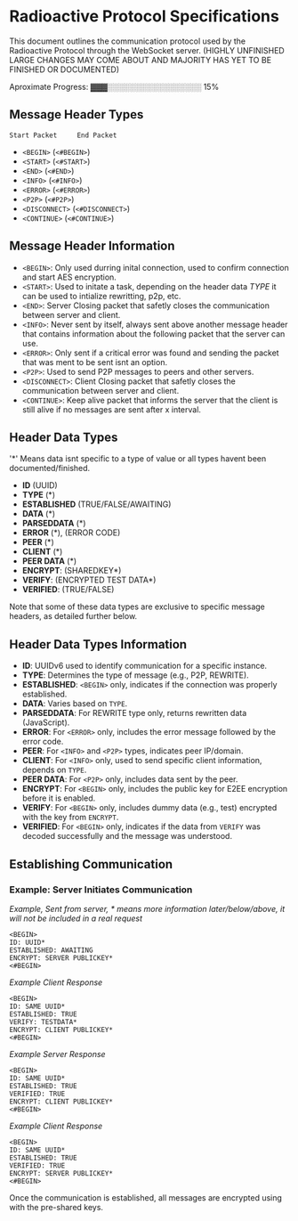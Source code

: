 # Radioactive Protocol Specifications

This document outlines the communication protocol used by the Radioactive Protocol through the WebSocket server.
(HIGHLY UNFINISHED LARGE CHANGES MAY COME ABOUT AND MAJORITY HAS YET TO BE FINISHED OR DOCUMENTED)

Aproximate Progress: ▓▓▓░░░░░░░░░░░░░░░░░ 15%

## Message Header Types
    Start Packet     End Packet
- `<BEGIN>`   (`<#BEGIN>`)
- `<START>`   (`<#START>`)
- `<END>`   (`<#END>`)
- `<INFO>`   (`<#INFO>`)
- `<ERROR>`   (`<#ERROR>`)
- `<P2P>`   (`<#P2P>`)
- `<DISCONNECT>`   (`<#DISCONNECT>`)
- `<CONTINUE>`   (`<#CONTINUE>`)

## Message Header Information

- `<BEGIN>`:  Only used durring inital connection, used to confirm connection and start AES encryption.
- `<START>`: Used to initate a task, depending on the header data *TYPE* it can be used to intialize rewritting, p2p, etc.
- `<END>`: Server Closing packet that safetly closes the communication between server and client.
- `<INFO>`:  Never sent by itself, always sent above another message header that contains information about the following packet that the server can use.
- `<ERROR>`:  Only sent if a critical error was found and sending the packet that was ment to be sent isnt an option.
- `<P2P>`:  Used to send P2P messages to peers and other servers.
- `<DISCONNECT>`: Client Closing packet that safetly closes the communication between server and client.
- `<CONTINUE>`: Keep alive packet that informs the server that the client is still alive if no messages are sent after x interval.


## Header Data Types
'*' Means data isnt specific to a type of value or all types havent been documented/finished.

- **ID** (UUID)
- **TYPE** (*)
- **ESTABLISHED** (TRUE/FALSE/AWAITING)
- **DATA** (*)
- **PARSEDDATA** (*)
- **ERROR** (*), (ERROR CODE)
- **PEER** (*)
- **CLIENT** (*)
- **PEER DATA** (*)
- **ENCRYPT**: (SHAREDKEY*)
- **VERIFY**: (ENCRYPTED TEST DATA*)
- **VERIFIED**: (TRUE/FALSE)

Note that some of these data types are exclusive to specific message headers, as detailed further below.

## Header Data Types Information

- **ID**: UUIDv6 used to identify communication for a specific instance.
- **TYPE**: Determines the type of message (e.g., P2P, REWRITE).
- **ESTABLISHED**: `<BEGIN>` only, indicates if the connection was properly established.
- **DATA**: Varies based on `TYPE`.
- **PARSEDDATA**: For REWRITE type only, returns rewritten data (JavaScript).
- **ERROR**: For `<ERROR>` only, includes the error message followed by the error code.
- **PEER**: For `<INFO>` and `<P2P>` types, indicates peer IP/domain.
- **CLIENT**: For `<INFO>` only, used to send specific client information, depends on `TYPE`.
- **PEER DATA**: For `<P2P>` only, includes data sent by the peer.
- **ENCRYPT**: For `<BEGIN>` only, includes the public key for E2EE encryption before it is enabled.
- **VERIFY**: For `<BEGIN>` only, includes dummy data (e.g., test) encrypted with the key from `ENCRYPT`.
- **VERIFIED**: For `<BEGIN>` only, indicates if the data from `VERIFY` was decoded successfully and the message was understood.

## Establishing Communication

### Example: Server Initiates Communication

*Example, Sent from server, * means more information later/below/above, it will not be included in a real request* 
```
<BEGIN>
ID: UUID*
ESTABLISHED: AWAITING
ENCRYPT: SERVER PUBLICKEY*
<#BEGIN>
```
*Example Client Response* 
```
<BEGIN>
ID: SAME UUID*
ESTABLISHED: TRUE
VERIFY: TESTDATA*
ENCRYPT: CLIENT PUBLICKEY*
<#BEGIN>
```
*Example Server Response* 
```
<BEGIN>
ID: SAME UUID*
ESTABLISHED: TRUE
VERIFIED: TRUE
ENCRYPT: CLIENT PUBLICKEY*
<#BEGIN>
```
*Example Client Response* 
```
<BEGIN>
ID: SAME UUID*
ESTABLISHED: TRUE
VERIFIED: TRUE
ENCRYPT: SERVER PUBLICKEY*
<#BEGIN>
```
Once the communication is established, all messages are encrypted using with the pre-shared keys.
